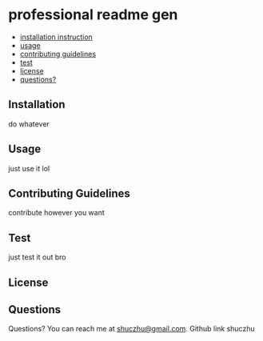  # professional readme gen
* [installation instruction](#instruction)
* [usage](#usage)
* [contributing guidelines](#contributing)
* [test](#test)
* [license](#license)
* [questions?](#question)
## Installation
do whatever
## Usage
just use it lol
## Contributing Guidelines
contribute however you want
## Test
just test it out bro
## License

## Questions
Questions? You can reach me at shuczhu@gmail.com.
Github link shuczhu

